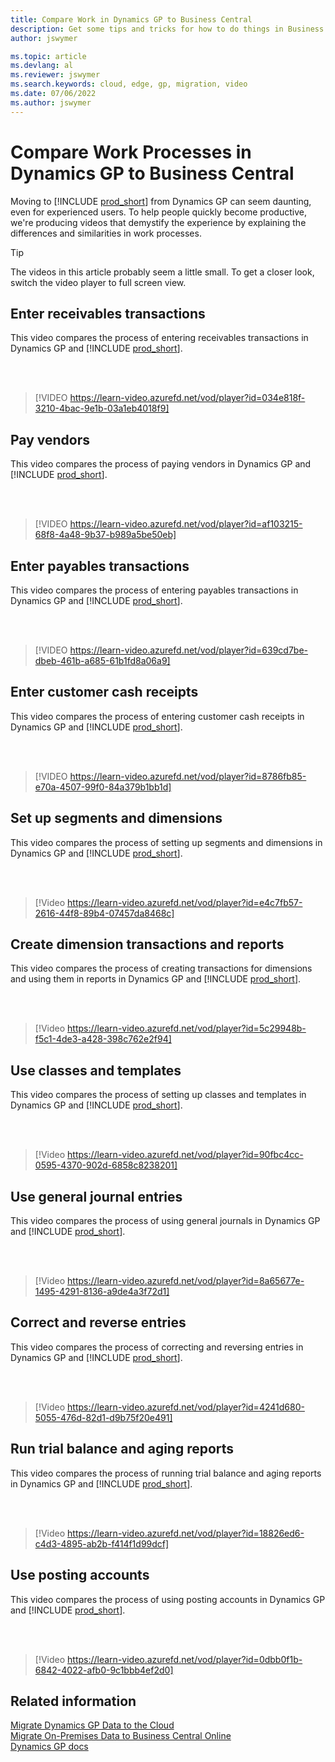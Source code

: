 ```yaml
---
title: Compare Work in Dynamics GP to Business Central
description: Get some tips and tricks for how to do things in Business Central online that you currently do in Dynamics GP.
author: jswymer

ms.topic: article
ms.devlang: al
ms.reviewer: jswymer
ms.search.keywords: cloud, edge, gp, migration, video
ms.date: 07/06/2022
ms.author: jswymer
---
```


# Compare Work Processes in Dynamics GP to Business Central

Moving to [!INCLUDE [prod_short](../includes/prod_short.md)] from Dynamics GP can seem daunting, even for experienced users. To help people quickly become productive, we're producing videos that demystify the experience by explaining the differences and similarities in work processes.

> [!Tip]  
> The videos in this article probably seem a little small. To get a closer look, switch the video player to full screen view.

## Enter receivables transactions

This video compares the process of entering receivables transactions in Dynamics GP and [!INCLUDE [prod_short](../includes/prod_short.md)].

<br><br>  

> [!VIDEO https://learn-video.azurefd.net/vod/player?id=034e818f-3210-4bac-9e1b-03a1eb4018f9]

## Pay vendors

This video compares the process of paying vendors in Dynamics GP and [!INCLUDE [prod_short](../includes/prod_short.md)].

<br><br>  

> [!VIDEO https://learn-video.azurefd.net/vod/player?id=af103215-68f8-4a48-9b37-b989a5be50eb]

## Enter payables transactions

This video compares the process of entering payables transactions in Dynamics GP and [!INCLUDE [prod_short](../includes/prod_short.md)].

<br><br>  

> [!VIDEO https://learn-video.azurefd.net/vod/player?id=639cd7be-dbeb-461b-a685-61b1fd8a06a9]

## Enter customer cash receipts

This video compares the process of entering customer cash receipts in Dynamics GP and [!INCLUDE [prod_short](../includes/prod_short.md)].

<br><br>  

> [!VIDEO https://learn-video.azurefd.net/vod/player?id=8786fb85-e70a-4507-99f0-84a379b1bb1d]

## Set up segments and dimensions

This video compares the process of setting up segments and dimensions in Dynamics GP and [!INCLUDE [prod_short](../includes/prod_short.md)].

<br><br>

> [!Video https://learn-video.azurefd.net/vod/player?id=e4c7fb57-2616-44f8-89b4-07457da8468c]


## Create dimension transactions and reports

This video compares the process of creating transactions for dimensions and using them in reports in Dynamics GP and [!INCLUDE [prod_short](../includes/prod_short.md)].

<br><br>

> [!Video https://learn-video.azurefd.net/vod/player?id=5c29948b-f5c1-4de3-a428-398c762e2f94]


## Use classes and templates

This video compares the process of setting up classes and templates in Dynamics GP and [!INCLUDE [prod_short](../includes/prod_short.md)].

<br><br>

> [!Video https://learn-video.azurefd.net/vod/player?id=90fbc4cc-0595-4370-902d-6858c8238201]

## Use general journal entries

This video compares the process of using general journals in Dynamics GP and [!INCLUDE [prod_short](../includes/prod_short.md)].

<br><br>

> [!Video https://learn-video.azurefd.net/vod/player?id=8a65677e-1495-4291-8136-a9de4a3f72d1]

## Correct and reverse entries

This video compares the process of correcting and reversing entries in Dynamics GP and [!INCLUDE [prod_short](../includes/prod_short.md)].

<br><br>

> [!Video https://learn-video.azurefd.net/vod/player?id=4241d680-5055-476d-82d1-d9b75f20e491]

## Run trial balance and aging reports

This video compares the process of running trial balance and aging reports in Dynamics GP and [!INCLUDE [prod_short](../includes/prod_short.md)].

<br><br>

> [!Video https://learn-video.azurefd.net/vod/player?id=18826ed6-c4d3-4895-ab2b-f414f1d99dcf]

## Use posting accounts

This video compares the process of using posting accounts in Dynamics GP and [!INCLUDE [prod_short](../includes/prod_short.md)].

<br><br>

> [!Video https://learn-video.azurefd.net/vod/player?id=0dbb0f1b-6842-4022-afb0-9c1bbb4ef2d0]

## Related information

[Migrate Dynamics GP Data to the Cloud](migrate-dynamics-gp.md)  
[Migrate On-Premises Data to Business Central Online](migrate-data.md)  
[Dynamics GP docs](/dynamics-gp/)  
